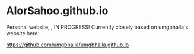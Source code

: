 # AlorSahoo.github.io
Personal website, , IN PROGRESS! Currently closely based on umgbhalla's website here:

https://github.com/umgbhalla/umgbhalla.github.io
